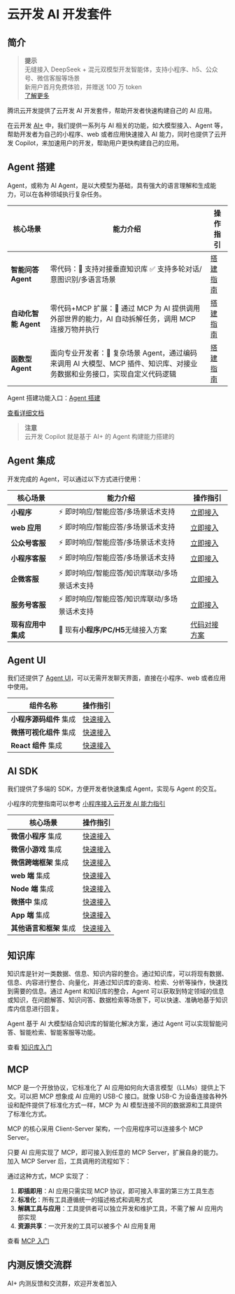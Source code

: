 # 云开发 AI 开发套件

## 简介

> **提示**  
> 无缝接入 DeepSeek + 混元双模型开发智能体，支持小程序、h5、公众号、微信客服等场景  
> 新用户首月免费体验，并赠送 100 万 token  
> [了解更多](https://docs.cloudbase.net/ai/FAQ)

腾讯云开发提供了云开发 AI 开发套件，帮助开发者快速构建自己的 AI 应用。

在云开发 [AI+](https://tcb.cloud.tencent.com/dev?#/ai) 中，我们提供一系列与 AI 相关的功能，如大模型接入、Agent 等，帮助开发者为自己的小程序、web 或者应用快速接入 AI 能力，同时也提供了云开发 Copilot，来加速用户的开发，帮助用户更快构建自己的应用。

## Agent 搭建

Agent，或称为 AI Agent，是以大模型为基础，具有强大的语言理解和生成能力，可以在各种领域执行复杂任务。

| 核心场景 | 能力介绍 | 操作指引 |
|---------|----------|----------|
| **智能问答 Agent** | 零代码：🧠 支持对接垂直知识库 ✅ 支持多轮对话/意图识别/多语言场景 | [搭建指南](https://docs.cloudbase.net/ai/agent/quickstart) |
| **自动化智能 Agent** | 零代码+MCP 扩展：🧠 通过 MCP 为 AI 提供调用外部世界的能力，AI 自动拆解任务，调用 MCP 连接万物并执行 | [搭建指南](https://docs.cloudbase.net/ai/agent/mcp) |
| **函数型 Agent** | 面向专业开发者：🧠 复杂场景 Agent，通过编码来调用 AI 大模型、MCP 插件、知识库、对接业务数据和业务接口，实现自定义代码逻辑 | [搭建指南](https://docs.cloudbase.net/ai/cbrf-agent/intro) |

Agent 搭建功能入口：[Agent 搭建](https://tcb.cloud.tencent.com/dev?#/ai?tab=agent)

[查看详细文档](https://docs.cloudbase.net/ai/agent/)

> **注意**  
> 云开发 Copilot 就是基于 AI+ 的 Agent 构建能力搭建的

## Agent 集成

开发完成的 Agent，可以通过以下方式进行使用：

| 核心场景 | 能力介绍 | 操作指引 |
|---------|----------|----------|
| **小程序** | ⚡ 即时响应/智能应答/多场景话术支持 | [立即接入](https://docs.cloudbase.net/ai/agent/release-mp) |
| **web 应用** | ⚡ 即时响应/智能应答/多场景话术支持 | [立即接入](https://docs.cloudbase.net/ai/agent/release) |
| **公众号客服** | ⚡ 即时响应/智能应答/多场景话术支持 | [立即接入](https://docs.cloudbase.net/ai/agent/integration-pa) |
| **小程序客服** | ⚡ 即时响应/智能应答/多场景话术支持 | [立即接入](https://docs.cloudbase.net/ai/agent/integration-mp) |
| **企微客服** | ⚡ 即时响应/智能应答/知识库联动/多场景话术支持 | [立即接入](https://docs.cloudbase.net/ai/agent/integration-workwx) |
| **服务号客服** | ⚡ 即时响应/智能应答/知识库联动/多场景话术支持 | [立即接入](https://docs.cloudbase.net/ai/agent/integration-server) |
| **现有应用中集成** | 🔧 现有**小程序/PC/H5**无缝接入方案 | [代码对接方案](https://docs.cloudbase.net/ai/agent/agent-ui) |

## Agent UI

我们还提供了 [Agent UI](https://docs.cloudbase.net/ai/agent/agent-ui)，可以无需开发聊天界面，直接在小程序、web 或者应用中使用。

| 组件名称 | 操作指引 |
|---------|----------|
| **小程序源码组件** 集成 | [快速接入](https://docs.cloudbase.net/ai/agent-ui/agent-ui-mp) |
| **微搭可视化组件** 集成 | [快速接入](https://docs.cloudbase.net/ai/agent-ui/) |
| **React 组件** 集成 | [快速接入](https://docs.cloudbase.net/ai/agent-ui/agent-ui-react) |

## AI SDK

我们提供了多端的 SDK，方便开发者快速集成 Agent，实现与 Agent 的交互。

小程序的完整指南可以参考 [小程序接入云开发 AI 能力指引](https://docs.cloudbase.net/ai/miniprogram-using)

| 核心场景 | 操作指引 |
|---------|----------|
| **微信小程序** 集成 | [快速接入](https://docs.cloudbase.net/ai/sdk-reference/init#%E5%B0%8F%E7%A8%8B%E5%BA%8F%E7%AB%AF%E5%88%9D%E5%A7%8B%E5%8C%96) |
| **微信小游戏** 集成 | [快速接入](https://docs.cloudbase.net/ai/sdk-reference/init#%E5%B0%8F%E7%A8%8B%E5%BA%8F%E7%AB%AF%E5%88%9D%E5%A7%8B%E5%8C%96) |
| **微信跨端框架** 集成 | [快速接入](https://developers.weixin.qq.com/miniprogram/dev/platform-capabilities/miniapp/new-capability/cloud/cloud.html#_3-5-wx-cloud-extend-AI-%E6%8E%A5%E5%8F%A3) |
| **web 端** 集成 | [快速接入](https://docs.cloudbase.net/ai/sdk-reference/init#web-%E7%AB%AF%E5%88%9D%E5%A7%8B%E5%8C%96) |
| **Node 端** 集成 | [快速接入](https://docs.cloudbase.net/ai/sdk-reference/init#%E4%BA%91%E5%87%BD%E6%95%B0-nodejs-%E7%AB%AF%E5%88%9D%E5%A7%8B%E5%8C%96) |
| **微搭中** 集成 | [快速接入](https://docs.cloudbase.net/ai/sdk-reference/init#%E5%9C%A8%E5%BE%AE%E6%90%AD%E4%B8%AD%E5%88%9D%E5%A7%8B%E5%8C%96) |
| **App 端** 集成 | [快速接入](https://docs.cloudbase.net/ai/FAQ#uniapptaro-%E7%AD%89%E6%A1%86%E6%9E%B6%E5%A6%82%E4%BD%95%E4%BD%BF%E7%94%A8%E4%BA%91%E5%BC%80%E5%8F%91-ai-%E8%83%BD%E5%8A%9B) |
| **其他语言和框架** 集成 | [快速接入](https://docs.cloudbase.net/ai/api-key) |

## 知识库

知识库是针对一类数据、信息、知识内容的整合。通过知识库，可以将现有数据、信息、内容进行整合、向量化，并通过知识库的查询、检索、分析等操作，快速找到需要的信息。通过 Agent 和知识库的整合，Agent 可以获取到特定领域的信息或知识，在问题解答、知识问答、数据检索等场景下，可以快速、准确地基于知识库内信息进行回复。

Agent 基于 AI 大模型结合知识库的智能化解决方案，通过 Agent 可以实现智能问答、智能检索、智能客服等功能。

查看 [知识库入门](https://docs.cloudbase.net/ai/agent/knowledgebase)

## MCP

MCP 是一个开放协议，它标准化了 AI 应用如何向大语言模型（LLMs）提供上下文。可以把 MCP 想象成 AI 应用的 USB-C 接口。就像 USB-C 为设备连接各种外设和配件提供了标准化方式一样，MCP 为 AI 模型连接不同的数据源和工具提供了标准化方式。

MCP 的核心采用 Client-Server 架构，一个应用程序可以连接多个 MCP Server。

只要 AI 应用实现了 MCP，即可接入到任意的 MCP Server，扩展自身的能力。加入 MCP Server 后，工具调用的流程如下：

通过这种方式，MCP 实现了：

1. **即插即用**：AI 应用只需实现 MCP 协议，即可接入丰富的第三方工具生态
2. **标准化**：所有工具遵循统一的描述格式和调用方式
3. **解耦工具与应用**：工具提供者可以独立开发和维护工具，不需了解 AI 应用内部实现
4. **资源共享**：一次开发的工具可以被多个 AI 应用复用

查看 [MCP 入门](https://docs.cloudbase.net/ai/agent/mcp)

## 内测反馈交流群

AI+ 内测反馈和交流群，欢迎开发者加入 